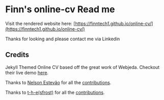 

# Finn's online-cv Read me

Visit the rendered website here: [https://finntech1.github.io/online-cv/](https://finntech1.github.io/online-cv/)

Thanks for looking and please contact me via Linkedin

## Credits
Jekyll Themed Online CV based off the great work of Webjeda. Checkout their live demo [here](https://webjeda.com/online-cv/).

Thanks to [Nelson Estevão](https://github.com/nelsonmestevao) for all the [contributions](https://github.com/sharu725/online-cv/commits?author=nelsonmestevao).

Thanks to [t-h-e(sfrost)](https://github.com/t-h-e) for all the [contributions](https://github.com/sharu725/online-cv/commits?author=t-h-e).
